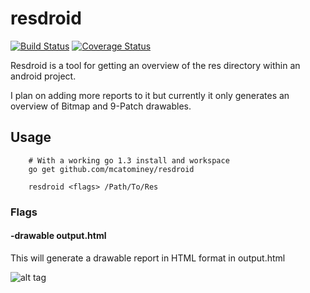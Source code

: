 # resdroid

[![Build Status](https://drone.io/github.com/mcatominey/resdroid/status.png)](https://drone.io/github.com/mcatominey/resdroid/latest)
[![Coverage Status](https://coveralls.io/repos/mcatominey/resdroid/badge.png)](https://coveralls.io/r/mcatominey/resdroid)

Resdroid is a tool for getting an overview of the res directory within an android project.

I plan on adding more reports to it but currently it only generates an overview of Bitmap and 9-Patch drawables.

## Usage

```
	# With a working go 1.3 install and workspace
	go get github.com/mcatominey/resdroid

	resdroid <flags> /Path/To/Res
```

### Flags

#### -drawable output.html

This will generate a drawable report in HTML format in output.html

![alt tag](https://raw.githubusercontent.com/mcatominey/resdroid/master/screenshots/drawable.png)
